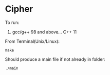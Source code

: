 # Cipher

To run: 
1. gcc/g++ 98 and above... C++ 11

From Terminal(Unix/Linux):
    
    make

Should produce a main file if not already in folder:

    ./main
